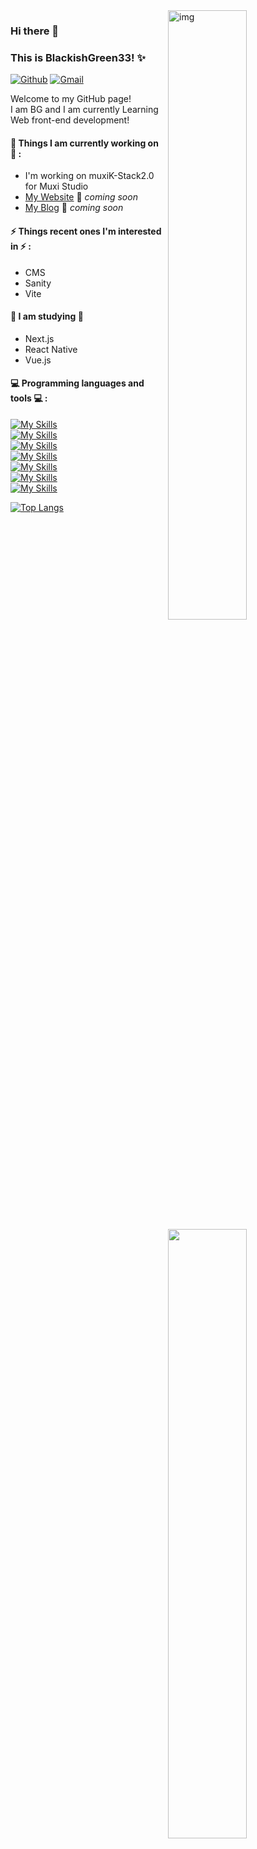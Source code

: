<img align="right" alt="img" src="https://upload.cc/i1/2023/03/08/ZJ0lpa.jpg" width="50%" height="auto" />

### Hi there 👋 
### This is BlackishGreen33! ✨ 

[![Github](https://img.shields.io/badge/-Github-000?style=flat&logo=Github&logoColor=white)](https://github.com/BlackishGreen33)
[![Gmail](https://img.shields.io/badge/-Gmail-c14438?style=flat&logo=Gmail&logoColor=white)](s5460703@gmail.com)  

Welcome to my GitHub page!  
I am BG and I am currently Learning Web front-end development!  
 
 
#### 🌱 Things I am currently working on 🌱 : 
- I'm working on muxiK-Stack2.0 for Muxi Studio 
- [My Website](https://bg-homepage.vercel.app/) 🚀 *coming soon*
- [My Blog](https://www.blackishgreen.link/) 🚀 *coming soon*

#### ⚡ Things recent ones I'm interested in ⚡ : 
- CMS
- Sanity
- Vite

#### 🌻 I am studying 🌻
- Next.js
- React Native
- Vue.js

#### :computer: Programming languages and tools :computer: : 
<p>
<img width="50%" align="right" src="https://github-readme-stats.vercel.app/api?username=BlackishGreen33&show_icons=true&hide_border=true&theme=merko" />

[![My Skills](https://skillicons.dev/icons?i=html,css,js,ts)](https://skillicons.dev)
<br/>
[![My Skills](https://skillicons.dev/icons?i=c,cpp,cs,py)](https://skillicons.dev)
<br/>
[![My Skills](https://skillicons.dev/icons?i=nodejs,react,nextjs,webpack,tailwind,sass)](https://skillicons.dev)
<br/>
[![My Skills](https://skillicons.dev/icons?i=docker,mysql,firebase,mongodb)](https://skillicons.dev)
<br/>
[![My Skills](https://skillicons.dev/icons?i=aws,gcp,cloudflare,vercel,netlify,heroku,replit)](https://skillicons.dev)
<br/>
[![My Skills](https://skillicons.dev/icons?i=unity,unreal,arduino)](https://skillicons.dev)
<br/>
[![My Skills](https://skillicons.dev/icons?i=bash,powershell,git,visualstudio,vscode)](https://skillicons.dev)

</p>

[![Top Langs](https://github-readme-stats.vercel.app/api/top-langs/?username=BlackishGreen33&layout=compact&theme=merko)](https://github.com/anuraghazra/github-readme-stats)
